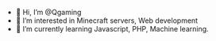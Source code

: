 - 👋 Hi, I’m @Qgaming
- 👀 I’m interested in Minecraft servers, Web development
- 🌱 I’m currently learning Javascript, PHP, Machine learning.

<!---
Qgaming/Qgaming is a ✨ special ✨ repository because its `README.md` (this file) appears on your GitHub profile.
You can click the Preview link to take a look at your changes.
--->
